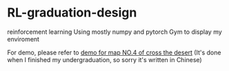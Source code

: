 # RL-graduation-design
 reinforcement learning
Using mostly numpy and pytorch
Gym to display my enviroment

For demo, please refer to [demo for map NO.4 of cross the desert](./demonstration/第四关展示.mp4) (It's done when I finished my undergraduation, so sorry it's written in Chinese)
